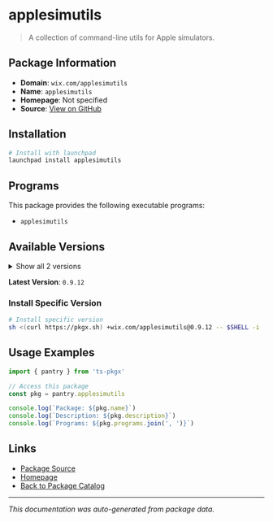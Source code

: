 # applesimutils

> A collection of command-line utils for Apple simulators.

## Package Information

- **Domain**: `wix.com/applesimutils`
- **Name**: `applesimutils`
- **Homepage**: Not specified
- **Source**: [View on GitHub](https://github.com/pkgxdev/pantry/tree/main/projects/wix.com/applesimutils/package.yml)

## Installation

```bash
# Install with launchpad
launchpad install applesimutils
```

## Programs

This package provides the following executable programs:

- `applesimutils`

## Available Versions

<details>
<summary>Show all 2 versions</summary>

- `0.9.12`, `0.9.10`

</details>

**Latest Version**: `0.9.12`

### Install Specific Version

```bash
# Install specific version
sh <(curl https://pkgx.sh) +wix.com/applesimutils@0.9.12 -- $SHELL -i
```

## Usage Examples

```typescript
import { pantry } from 'ts-pkgx'

// Access this package
const pkg = pantry.applesimutils

console.log(`Package: ${pkg.name}`)
console.log(`Description: ${pkg.description}`)
console.log(`Programs: ${pkg.programs.join(', ')}`)
```

## Links

- [Package Source](https://github.com/pkgxdev/pantry/tree/main/projects/wix.com/applesimutils/package.yml)
- [Homepage](#)
- [Back to Package Catalog](../package-catalog.md)

---

*This documentation was auto-generated from package data.*
